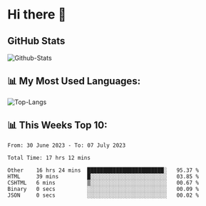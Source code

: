 # Hi there 👋

## GitHub Stats
![Github-Stats](https://github-readme-stats-sigma-five.vercel.app/api?username=ltorson&show_icons=true&theme=radical&count_private=true)

## 📊 My Most Used Languages:
![Top-Langs](https://github-readme-stats-sigma-five.vercel.app/api/top-langs/?username=LTorson&layout=compact&langs_count=10)

## 📊 This Weeks Top 10:
<!--START_SECTION:waka-->

```text
From: 30 June 2023 - To: 07 July 2023

Total Time: 17 hrs 12 mins

Other    16 hrs 24 mins  ████████████████████████░   95.37 %
HTML     39 mins         █░░░░░░░░░░░░░░░░░░░░░░░░   03.85 %
CSHTML   6 mins          ▒░░░░░░░░░░░░░░░░░░░░░░░░   00.67 %
Binary   0 secs          ░░░░░░░░░░░░░░░░░░░░░░░░░   00.09 %
JSON     0 secs          ░░░░░░░░░░░░░░░░░░░░░░░░░   00.02 %
```

<!--END_SECTION:waka-->
